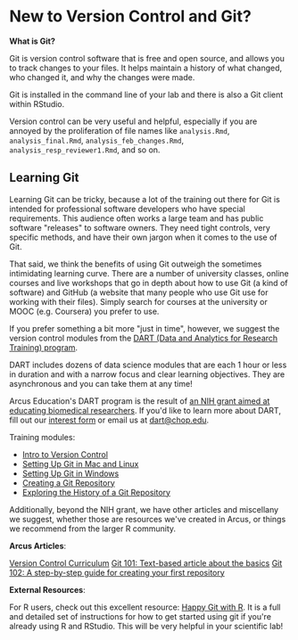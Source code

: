 <!--
link:  https://storage.googleapis.com/chop-dbhi-arcus-education-website-assets/css/styles.css
script: https://kit.fontawesome.com/83b2343bd4.js
title: New to Version Control and Git?
-->

# New to Version Control and Git?

**What is Git?**

Git is version control software that is free and open source, and allows you to track changes to your files.  It helps maintain a history of what changed, who changed it, and why the changes were made.  

Git is installed in the command line of your lab and there is also a Git client within RStudio.

Version control can be very useful and helpful, especially if you are annoyed by the proliferation of file names like `analysis.Rmd`, `analysis_final.Rmd`, `analysis_feb_changes.Rmd`, `analysis_resp_reviewer1.Rmd`, and so on.  

## Learning Git

Learning Git can be tricky, because a lot of the training out there for Git is intended for professional software developers who have special requirements.  This audience often works a large team and has public software "releases" to software owners.  They need tight controls, very specific methods, and have their own jargon when it comes to the use of Git.

That said, we think the benefits of using Git outweigh the sometimes intimidating learning curve.  There are a number of university classes, online courses and live workshops that go in depth about how to use Git (a kind of software) and GitHub (a website that many people who use Git use for working with their files).  Simply search for courses at the university or MOOC (e.g. Coursera) you prefer to use.

If you prefer something a bit more "just in time", however, we suggest the version control modules from the [DART (Data and Analytics for Research Training) program](https://arcus.github.io/education_modules/).

DART includes dozens of data science modules that are each 1 hour or less in duration and with a narrow focus and clear learning objectives.  They are asynchronous and you can take them at any time!

<div class = "cool-fact">

Arcus Education's DART program is the result of [an NIH grant aimed at educating biomedical researchers](https://www.research.chop.edu/announcements/dbhi-and-drexel-collaborate-to-advance-biomedical-data-science-education).
If you'd like to learn more about DART, fill out our [interest form](https://redcap.link/dart-interest) or email us at dart@chop.edu.

</div>

Training modules:

* [Intro to Version Control](https://liascript.github.io/course/?https://raw.githubusercontent.com/arcus/education_modules/main/git_intro/git_intro.md)
* [Setting Up Git in Mac and Linux](https://liascript.github.io/course/?https://raw.githubusercontent.com/arcus/education_modules/main/git_setup_mac_and_linux/git_setup_mac_and_linux.md)
* [Setting Up Git in Windows](https://liascript.github.io/course/?https://raw.githubusercontent.com/arcus/education_modules/main/git_setup_windows/git_setup_windows.md#1)
* [Creating a Git Repository](https://liascript.github.io/course/?https://raw.githubusercontent.com/arcus/education_modules/main/git_creation_and_tracking/git_creation_and_tracking.md)
* [Exploring the History of a Git Repository](https://liascript.github.io/course/?https://raw.githubusercontent.com/arcus/education_modules/main/git_history_of_project/git_history_of_project.md)


Additionally, beyond the NIH grant, we have other articles and miscellany we suggest, whether those are resources we've created in Arcus, or things we recommend from the larger R community.

**Arcus Articles**:

[Version Control Curriculum](https://education.arcus.chop.edu/version-control-curriculum/)
[Git 101: Text-based article about the basics](https://education.arcus.chop.edu/git-101/)
[Git 102: A step-by-step guide for creating your first repository](https://education.arcus.chop.edu/git-102/)

**External Resources**:

For R users, check out this excellent resource: [Happy Git with R](https://happygitwithr.com/). It is a full and detailed set of instructions for how to get started using git if you're already using R and RStudio.  This will be very helpful in your scientific lab!
